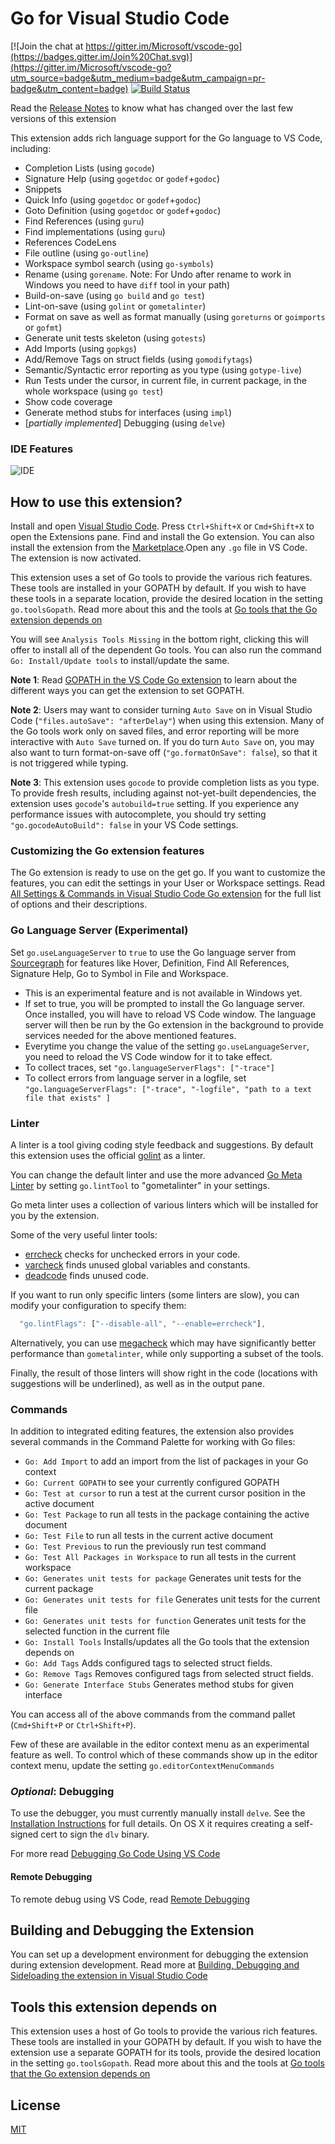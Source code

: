 # Go for Visual Studio Code

[![Join the chat at https://gitter.im/Microsoft/vscode-go](https://badges.gitter.im/Join%20Chat.svg)](https://gitter.im/Microsoft/vscode-go?utm_source=badge&utm_medium=badge&utm_campaign=pr-badge&utm_content=badge) [![Build Status](https://travis-ci.org/Microsoft/vscode-go.svg?branch=master)](https://travis-ci.org/Microsoft/vscode-go)

Read the [Release Notes](https://github.com/Microsoft/vscode-go/wiki/Release-Notes) to know what has changed over the last few versions of this extension

This extension adds rich language support for the Go language to VS Code, including:

- Completion Lists (using `gocode`)
- Signature Help (using `gogetdoc` or `godef`+`godoc`)
- Snippets
- Quick Info (using `gogetdoc` or `godef`+`godoc`)
- Goto Definition (using `gogetdoc` or `godef`+`godoc`)
- Find References (using `guru`)
- Find implementations (using `guru`)
- References CodeLens
- File outline (using `go-outline`)
- Workspace symbol search (using `go-symbols`)
- Rename (using `gorename`. Note: For Undo after rename to work in Windows you need to have `diff` tool in your path)
- Build-on-save (using `go build` and `go test`)
- Lint-on-save (using `golint` or `gometalinter`)
- Format on save as well as format manually (using `goreturns` or `goimports` or `gofmt`)
- Generate unit tests skeleton (using `gotests`)
- Add Imports (using `gopkgs`)
- Add/Remove Tags on struct fields (using `gomodifytags`)
- Semantic/Syntactic error reporting as you type (using `gotype-live`)
- Run Tests under the cursor, in current file, in current package, in the whole workspace (using `go test`)
- Show code coverage
- Generate method stubs for interfaces (using `impl`)
- [_partially implemented_] Debugging (using `delve`)

### IDE Features
![IDE](https://i.giphy.com/xTiTndDHV3GeIy6aNa.gif)

## How to use this extension?

Install and open [Visual Studio Code](https://code.visualstudio.com). Press `Ctrl+Shift+X` or `Cmd+Shift+X` to open the Extensions pane. Find and install the Go extension. You can also install the extension from the [Marketplace](https://marketplace.visualstudio.com/items?itemName=lukehoban.Go).Open any `.go` file in VS Code. The extension is now activated.

This extension uses a set of Go tools to provide the various rich features. These tools are installed in your GOPATH by default. If you wish to have these tools in a separate location, provide the desired location in the setting `go.toolsGopath`. Read more about this and the tools at [Go tools that the Go extension depends on](https://github.com/Microsoft/vscode-go/wiki/Go-tools-that-the-Go-extension-depends-on)

You will see `Analysis Tools Missing` in the bottom right, clicking this will offer to install all of the dependent Go tools. You can also run the command `Go: Install/Update tools` to install/update the same.

**Note 1**: Read [GOPATH in the VS Code Go extension](https://github.com/Microsoft/vscode-go/wiki/GOPATH-in-the-VS-Code-Go-extension) to learn about the different ways you can get the extension to set GOPATH.

**Note 2**: Users may want to consider turning `Auto Save` on in Visual Studio Code (`"files.autoSave": "afterDelay"`) when using this extension.  Many of the Go tools work only on saved files, and error reporting will be more interactive with `Auto Save` turned on. If you do turn `Auto Save` on, you may also want to turn format-on-save off (`"go.formatOnSave": false`), so that it is not triggered while typing.

**Note 3**:  This extension uses `gocode` to provide completion lists as you type. To provide fresh results, including against not-yet-built dependencies, the extension uses `gocode`'s `autobuild=true` setting. If you experience any performance issues with autocomplete, you should try setting `"go.gocodeAutoBuild": false` in your VS Code settings.

### Customizing the Go extension features

The Go extension is ready to use on the get go. If you want to customize the features, you can edit the settings in your User or Workspace settings. Read [All Settings & Commands in Visual Studio Code Go extension](https://github.com/Microsoft/vscode-go/wiki/All-Settings-&-Commands-in-Visual-Studio-Code-Go-extension) for the full list of options and their descriptions.


### Go Language Server (Experimental)
Set `go.useLanguageServer` to `true` to use the Go language server from [Sourcegraph](https://github.com/sourcegraph/go-langserver) for features like Hover, Definition, Find All References, Signature Help, Go to Symbol in File and Workspace.
* This is an experimental feature and is not available in Windows yet.
* If set to true, you will be prompted to install the Go language server. Once installed, you will have to reload VS Code window. The language server will then be run by the Go extension in the background to provide services needed for the above mentioned features.
* Everytime you change the value of the setting `go.useLanguageServer`, you need to reload the VS Code window for it to take effect.
* To collect traces, set `"go.languageServerFlags": ["-trace"]`
* To collect errors from language server in a logfile, set `"go.languageServerFlags": ["-trace", "-logfile", "path to a text file that exists" ]`


### Linter

A linter is a tool giving coding style feedback and suggestions.
By default this extension uses the official [golint](https://github.com/golang/lint) as a linter.

You can change the default linter and use the more advanced [Go Meta Linter](https://github.com/alecthomas/gometalinter)
by setting `go.lintTool` to "gometalinter" in your settings.

Go meta linter uses a collection of various linters which will be installed for you by the extension.

Some of the very useful linter tools:
* [errcheck](https://github.com/kisielk/errcheck) checks for unchecked errors in your code.
* [varcheck](https://github.com/opennota/check) finds unused global variables and constants.
* [deadcode](https://github.com/tsenart/deadcode) finds unused code.

If you want to run only specific linters (some linters are slow), you can modify your configuration to specify them:

```javascript
  "go.lintFlags": ["--disable-all", "--enable=errcheck"],
```

Alternatively, you can use [megacheck](https://github.com/dominikh/go-tools/tree/master/cmd/megacheck) which 
may have significantly better performance than `gometalinter`, while only supporting a subset of the tools.

Finally, the result of those linters will show right in the code (locations with suggestions will be underlined),
as well as in the output pane.

### Commands

In addition to integrated editing features, the extension also provides several commands in the Command Palette for working with Go files:

* `Go: Add Import` to add an import from the list of packages in your Go context
* `Go: Current GOPATH` to see your currently configured GOPATH
* `Go: Test at cursor` to run a test at the current cursor position in the active document
* `Go: Test Package` to run all tests in the package containing the active document
* `Go: Test File` to run all tests in the current active document
* `Go: Test Previous` to run the previously run test command
* `Go: Test All Packages in Workspace` to run all tests in the current workspace
* `Go: Generates unit tests for package` Generates unit tests for the current package
* `Go: Generates unit tests for file` Generates unit tests for the current file
* `Go: Generates unit tests for function` Generates unit tests for the selected function in the current file
* `Go: Install Tools` Installs/updates all the Go tools that the extension depends on
* `Go: Add Tags` Adds configured tags to selected struct fields.
* `Go: Remove Tags` Removes configured tags from selected struct fields.
* `Go: Generate Interface Stubs` Generates method stubs for given interface

You can access all of the above commands from the command pallet (`Cmd+Shift+P` or `Ctrl+Shift+P`).

Few of these are available in the editor context menu as an experimental feature as well. To control which of these commands show up in the editor context menu, update the setting `go.editorContextMenuCommands`


### _Optional_: Debugging

To use the debugger, you must currently manually install `delve`.  See the [Installation Instructions](https://github.com/derekparker/delve/tree/master/Documentation/installation) for full details.  On OS X it requires creating a self-signed cert to sign the `dlv` binary.

For more read [Debugging Go Code Using VS Code](https://github.com/Microsoft/vscode-go/wiki/Debugging-Go-code-using-VS-Code)

#### Remote Debugging

To remote debug using VS Code, read [Remote Debugging](https://github.com/Microsoft/vscode-go/wiki/Debugging-Go-code-using-VS-Code#remote-debugging)

## Building and Debugging the Extension

You can set up a development environment for debugging the extension during extension development.
Read more at [Building, Debugging and Sideloading the extension in Visual Studio Code](https://github.com/Microsoft/vscode-go/wiki/Building,-Debugging-and-Sideloading-the-extension-in-Visual-Studio-Code)

## Tools this extension depends on

This extension uses a host of Go tools to provide the various rich features. These tools are installed in your GOPATH by default. If you wish to have the extension use a separate GOPATH for its tools, provide the desired location in the setting `go.toolsGopath`. Read more about this and the tools at [Go tools that the Go extension depends on](https://github.com/Microsoft/vscode-go/wiki/Go-tools-that-the-Go-extension-depends-on)


## License
[MIT](LICENSE)
